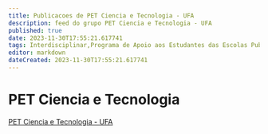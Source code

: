 ```yaml
---
title: Publicacoes de PET Ciencia e Tecnologia - UFA
description: feed do grupo PET Ciencia e Tecnologia - UFA
published: true
date: 2023-11-30T17:55:21.617741
tags: Interdisciplinar,Programa de Apoio aos Estudantes das Escolas Publicas do Estado
editor: markdown
dateCreated: 2023-11-30T17:55:21.617741
---
```


# PET Ciencia e Tecnologia
[PET Ciencia e Tecnologia - UFA](/grupo/12PETCienciaeTecnologiaUFA.md)
